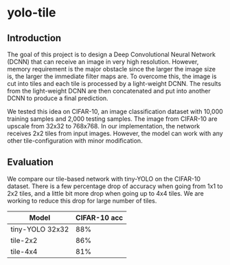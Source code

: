 # yolo-tile
## Introduction
The goal of this project is to design a Deep Convolutional Neural Network (DCNN) that can receive an image in very high resolution. However, memory requirement is the major obstacle since the larger the image size is, the larger the immediate filter maps are. To overcome this, the image is cut into tiles and each tile is processed by a light-weight DCNN. The results from the light-weight DCNN are then concatenated and put into another DCNN to produce a final prediction.

We tested this idea on CIFAR-10, an image classification dataset with 10,000 training samples and 2,000 testing samples. The image from CIFAR-10 are upscale from 32x32 to 768x768. In our implementation, the network receives 2x2 tiles from input images. However, the model can work with any other tile-configuration with minor modification.



## Evaluation
We compare our tile-based network with tiny-YOLO on the CIFAR-10 dataset. There is a few percentage drop of accuracy when going from 1x1 to 2x2 tiles, and a little bit more drop when going up to 4x4 tiles. We are working to reduce this drop for large number of tiles.

| Model          | CIFAR-10 acc  |
| -------------- | ------------- |
| tiny-YOLO 32x32| 88%           |
| tile-2x2       | 86%           |
| tile-4x4       | 81%           |
